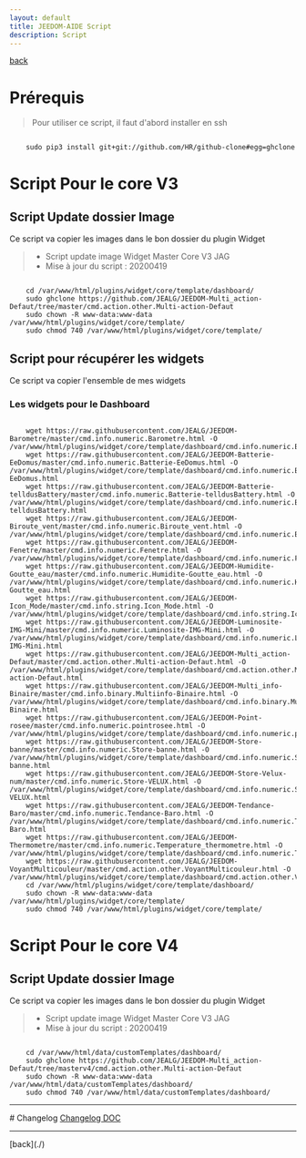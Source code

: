 ```yaml
---
layout: default
title: JEEDOM-AIDE Script
description: Script
---
```

[back](./)
# Prérequis
<blockquote>
Pour utiliser ce script, il faut d'abord installer en ssh
</blockquote>
<code>
    sudo pip3 install git+git://github.com/HR/github-clone#egg=ghclone
</code>

# Script Pour le core V3
## Script Update dossier Image

Ce script va copier les images dans le bon dossier du plugin Widget

> * Script update image Widget Master Core V3 JAG
> * Mise à jour du script : 20200419
</blockquote>
<code>
    cd /var/www/html/plugins/widget/core/template/dashboard/
    sudo ghclone https://github.com/JEALG/JEEDOM-Multi_action-Defaut/tree/master/cmd.action.other.Multi-action-Defaut
    sudo chown -R www-data:www-data /var/www/html/plugins/widget/core/template/
    sudo chmod 740 /var/www/html/plugins/widget/core/template/
</code>

## Script pour récupérer les widgets
Ce script va copier l'ensemble de mes widgets
### Les widgets pour le Dashboard
<pre><code>
    wget https://raw.githubusercontent.com/JEALG/JEEDOM-Barometre/master/cmd.info.numeric.Barometre.html -O /var/www/html/plugins/widget/core/template/dashboard/cmd.info.numeric.Barometre.html
    wget https://raw.githubusercontent.com/JEALG/JEEDOM-Batterie-EeDomus/master/cmd.info.numeric.Batterie-EeDomus.html -O /var/www/html/plugins/widget/core/template/dashboard/cmd.info.numeric.Batterie-EeDomus.html
    wget https://raw.githubusercontent.com/JEALG/JEEDOM-Batterie-telldusBattery/master/cmd.info.numeric.Batterie-telldusBattery.html -O /var/www/html/plugins/widget/core/template/dashboard/cmd.info.numeric.Batterie-telldusBattery.html
    wget https://raw.githubusercontent.com/JEALG/JEEDOM-Biroute_vent/master/cmd.info.numeric.Biroute_vent.html -O /var/www/html/plugins/widget/core/template/dashboard/cmd.info.numeric.Biroute_vent.html
    wget https://raw.githubusercontent.com/JEALG/JEEDOM-Fenetre/master/cmd.info.numeric.Fenetre.html -O /var/www/html/plugins/widget/core/template/dashboard/cmd.info.numeric.Fenetre.html
    wget https://raw.githubusercontent.com/JEALG/JEEDOM-Humidite-Goutte_eau/master/cmd.info.numeric.Humidite-Goutte_eau.html -O /var/www/html/plugins/widget/core/template/dashboard/cmd.info.numeric.Humidite-Goutte_eau.html
    wget https://raw.githubusercontent.com/JEALG/JEEDOM-Icon_Mode/master/cmd.info.string.Icon_Mode.html -O /var/www/html/plugins/widget/core/template/dashboard/cmd.info.string.Icon_Mode.html
    wget https://raw.githubusercontent.com/JEALG/JEEDOM-Luminosite-IMG-Mini/master/cmd.info.numeric.Luminosite-IMG-Mini.html -O /var/www/html/plugins/widget/core/template/dashboard/cmd.info.numeric.Luminosite-IMG-Mini.html
    wget https://raw.githubusercontent.com/JEALG/JEEDOM-Multi_action-Defaut/master/cmd.action.other.Multi-action-Defaut.html -O /var/www/html/plugins/widget/core/template/dashboard/cmd.action.other.Multi-action-Defaut.html
    wget https://raw.githubusercontent.com/JEALG/JEEDOM-Multi_info-Binaire/master/cmd.info.binary.Multiinfo-Binaire.html -O /var/www/html/plugins/widget/core/template/dashboard/cmd.info.binary.Multiinfo-Binaire.html
    wget https://raw.githubusercontent.com/JEALG/JEEDOM-Point-rosee/master/cmd.info.numeric.pointrosee.html -O /var/www/html/plugins/widget/core/template/dashboard/cmd.info.numeric.pointrosee.html
    wget https://raw.githubusercontent.com/JEALG/JEEDOM-Store-banne/master/cmd.info.numeric.Store-banne.html -O /var/www/html/plugins/widget/core/template/dashboard/cmd.info.numeric.Store-banne.html
    wget https://raw.githubusercontent.com/JEALG/JEEDOM-Store-Velux-num/master/cmd.info.numeric.Store-VELUX.html -O /var/www/html/plugins/widget/core/template/dashboard/cmd.info.numeric.Store-VELUX.html
    wget https://raw.githubusercontent.com/JEALG/JEEDOM-Tendance-Baro/master/cmd.info.numeric.Tendance-Baro.html -O /var/www/html/plugins/widget/core/template/dashboard/cmd.info.numeric.Tendance-Baro.html
    wget https://raw.githubusercontent.com/JEALG/JEEDOM-Thermometre/master/cmd.info.numeric.Temperature_thermometre.html -O /var/www/html/plugins/widget/core/template/dashboard/cmd.info.numeric.Temperature_thermometre.html
    wget https://raw.githubusercontent.com/JEALG/JEEDOM-VoyantMulticouleur/master/cmd.action.other.VoyantMulticouleur.html -O /var/www/html/plugins/widget/core/template/dashboard/cmd.action.other.VoyantMulticouleur.html
    cd /var/www/html/plugins/widget/core/template/dashboard/
    sudo chown -R www-data:www-data /var/www/html/plugins/widget/core/template/
    sudo chmod 740 /var/www/html/plugins/widget/core/template/
</code></pre>

# Script Pour le core V4
## Script Update dossier Image

Ce script va copier les images dans le bon dossier du plugin Widget

> * Script update image Widget Master Core V3 JAG
> * Mise à jour du script : 20200419
</blockquote>
<code>
    cd /var/www/html/data/customTemplates/dashboard/
    sudo ghclone https://github.com/JEALG/JEEDOM-Multi_action-Defaut/tree/masterv4/cmd.action.other.Multi-action-Defaut
    sudo chown -R www-data:www-data /var/www/html/data/customTemplates/dashboard/
    sudo chmod 740 /var/www/html/data/customTemplates/dashboard/
</code>


<hr />
# Changelog
<a href="https://github.com/JEALG/JEEDOM-Widget_JAG-doc/commits/master">Changelog DOC</a>

<hr />
[back](./)